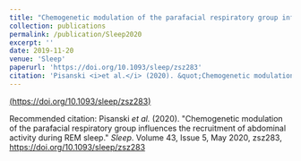 ```yaml
---
title: "Chemogenetic modulation of the parafacial respiratory group influences the recruitment of abdominal activity during REM sleep"
collection: publications
permalink: /publication/Sleep2020
excerpt: ''
date: 2019-11-20
venue: 'Sleep'
paperurl: 'https://doi.org/10.1093/sleep/zsz283'
citation: 'Pisanski <i>et al.</i> (2020). &quot;Chemogenetic modulation of the parafacial respiratory group influences the recruitment of abdominal activity during REM sleep.&quot; <i>Sleep</i>. 43(5).'
---
```


[(https://doi.org/10.1093/sleep/zsz283)](https://doi.org/10.1093/sleep/zsz283)

Recommended citation: Pisanski <i>et al.</i> (2020). "Chemogenetic modulation of the parafacial respiratory group influences the recruitment of abdominal activity during REM sleep." <i>Sleep</i>. Volume 43, Issue 5, May 2020, zsz283, https://doi.org/10.1093/sleep/zsz283
